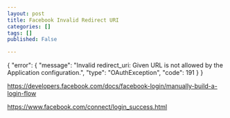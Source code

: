 ```yaml
---
layout: post
title: Facebook Invalid Redirect URI
categories: []
tags: []
published: False

---
```


{
   "error": {
      "message": "Invalid redirect_uri: Given URL is not allowed by the Application configuration.",
      "type": "OAuthException",
      "code": 191
   }
}

https://developers.facebook.com/docs/facebook-login/manually-build-a-login-flow

https://www.facebook.com/connect/login_success.html